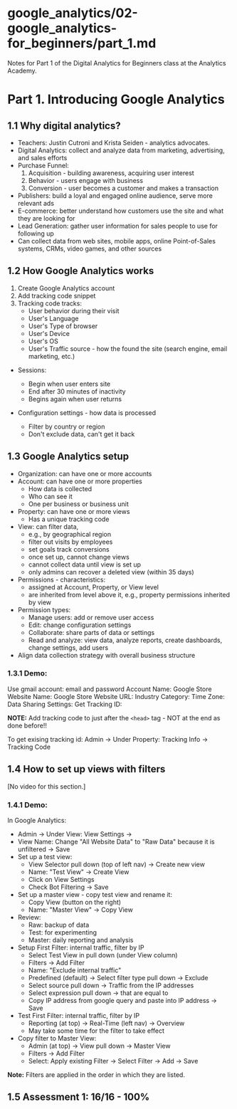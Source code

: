 # google_analytics/02-google_analytics-for_beginners/part_1.md

Notes for Part 1 of the Digital Analytics for Beginners class at the Analytics Academy.

# Part 1. Introducing Google Analytics

## 1.1 Why digital analytics?

- Teachers: Justin Cutroni and Krista Seiden - analytics advocates.
- Digital Analytics: collect and analyze data from marketing, advertising, and sales efforts
- Purchase Funnel:
  1. Acquisition - building awareness, acquiring user interest
  2. Behavior - users engage with business
  3. Conversion - user becomes a customer and makes a transaction
- Publishers: build a loyal and engaged online audience, serve more relevant ads
- E-commerce: better understand how customers use the site and what they are looking for
- Lead Generation: gather user information for sales people to use for following up
- Can collect data from web sites, mobile apps, online Point-of-Sales systems, CRMs, video games, and other sources

## 1.2 How Google Analytics works

1. Create Google Analytics account
1. Add tracking code snippet
1. Tracking code tracks:
   - User behavior during their visit
   - User's Language
   - User's Type of browser
   - User's Device
   - User's OS
   - User's Traffic source - how the found the site (search engine, email marketing, etc.)

- Sessions:
  - Begin when user enters site
  - End after 30 minutes of inactivity
  - Begins again when user returns

- Configuration settings - how data is processed
  - Filter by country or region
  - Don't exclude data, can't get it back

## 1.3 Google Analytics setup

- Organization: can have one or more accounts
- Account: can have one or more properties
  - How data is collected
  - Who can see it
  - One per business or business unit
- Property: can have one or more views
  - Has a unique tracking code
- View: can filter data,
  - e.g., by geographical region
  - filter out visits by employees
  - set goals track conversions
  - once set up, cannot change views
  - cannot collect data until view is set up
  - only admins can recover a deleted view (within 35 days)
- Permissions - characteristics:
  - assigned at Account, Property, or View level
  - are inherited from level above it, e.g., property permissions inherited by view
- Permission types:
  - Manage users: add or remove user access
  - Edit: change configuration settings
  - Collaborate: share parts of data or settings
  - Read and analyze: view data, analyze reports, create dashboards, change settings, add users
- Align data collection strategy with overall business structure

### 1.3.1 Demo:

Use gmail account: email and password
Account Name: Google Store
Website Name: Google Store
Website URL:
Industry Category:
Time Zone:
Data Sharing Settings:
Get Tracking ID:

**NOTE:** Add tracking code to just after the `<head>` tag - NOT at the end as done before!!

To get exising tracking id: Admin -> Under Property: Tracking Info -> Tracking Code

## 1.4 How to set up views with filters

[No video for this section.]

### 1.4.1 Demo:

In Google Analytics:

- Admin -> Under View: View Settings ->
- View Name: Change "All Website Data" to "Raw Data" because it is unfiltered -> Save
- Set up a test view:
  - View Selector pull down (top of left nav) -> Create new view
  - Name: "Test View" -> Create View
  - Click on View Settings
  - Check Bot Filtering -> Save
- Set up a master view - copy test view and rename it:
  - Copy View (button on the right)
  - Name: "Master View" -> Copy View
- Review:
  - Raw: backup of data
  - Test: for experimenting
  - Master: daily reporting and analysis
- Setup First Filter: internal traffic, filter by IP
  - Select Test View in pull down (under View column)
  - Filters -> Add Filter
  - Name: "Exclude internal traffic"
  - Predefined (default) -> Select filter type pull down -> Exclude
  - Select source pull down -> Traffic from the IP addresses
  - Select expression pull down -> that are equal to
  - Copy IP address from google query and paste into IP address -> Save
- Test First Filter: internal traffic, filter by IP
  - Reporting (at top) -> Real-Time (left nav) -> Overview
  - May take some time for the filter to take effect
- Copy filter to Master View:
  - Admin (at top) -> View pull down -> Master View
  - Filters -> Add Filter
  - Select: Apply existing Filter -> Select Filter -> Add -> Save

**Note:** Filters are applied in the order in which they are listed.

## 1.5 Assessment 1: 16/16 - 100%

